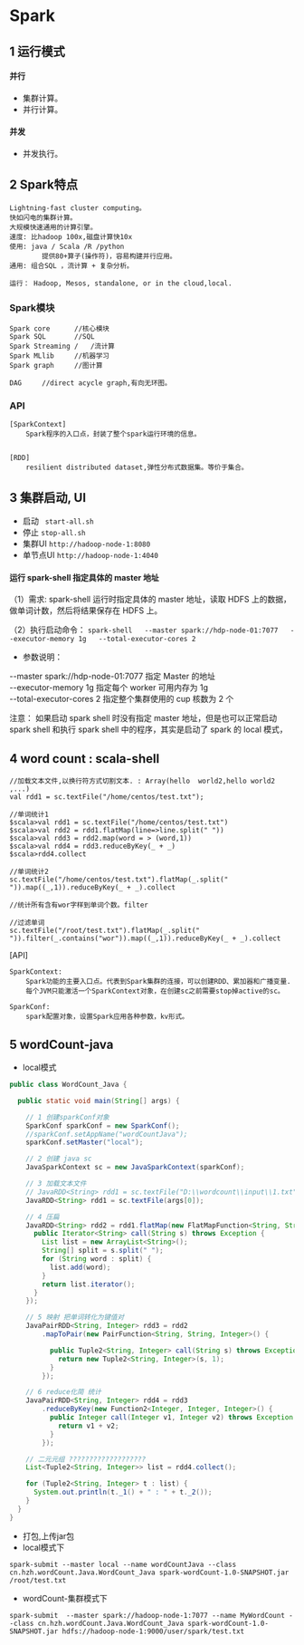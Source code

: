 # Spark

##  1 运行模式

#### 并行

* 集群计算。
* 并行计算。

#### 并发

* 并发执行。

## 2 Spark特点

	Lightning-fast cluster computing。
	快如闪电的集群计算。
	大规模快速通用的计算引擎。
	速度:	比hadoop 100x,磁盘计算快10x
	使用:	java / Scala /R /python
			提供80+算子(操作符)，容易构建并行应用。
	通用:	组合SQL ，流计算 + 复杂分析。

	运行：	Hadoop, Mesos, standalone, or in the cloud,local.

### Spark模块

	Spark core		//核心模块
	Spark SQL		//SQL
	Spark Streaming	/	/流计算
	Spark MLlib		//机器学习
	Spark graph		//图计算

	DAG		//direct acycle graph,有向无环图。
	

### API

	[SparkContext]
		Spark程序的入口点，封装了整个spark运行环境的信息。
	

	[RDD]
		resilient distributed dataset,弹性分布式数据集。等价于集合。
		
## 3 集群启动, UI

 * 启动 
` start-all.sh`
 * 停止
 `stop-all.sh`
 * 集群UI
 `http://hadoop-node-1:8080`
 * 单节点UI
 `http://hadoop-node-1:4040`
 
#### 运行 spark-shell  指定具体的 master  地址

（1）需求:
spark-shell 运行时指定具体的 master 地址，读取 HDFS 上的数据，做单词计数，然后将结果保存在 HDFS 上。

（2）执行启动命令：
`spark-shell  
--master spark://hdp-node-01:7077  
--executor-memory 1g  
--total-executor-cores 2`

* 参数说明：

--master spark://hdp-node-01:7077 指定 Master 的地址 <br>
--executor-memory 1g 指定每个 worker 可用内存为 1g <br>
--total-executor-cores 2 指定整个集群使用的 cup 核数为 2 个 <br>

注意：
如果启动 spark shell 时没有指定 master 地址，但是也可以正常启动 spark shell 
和执行 spark shell 中的程序，其实是启动了 spark 的 local 模式，
 
## 4 word count : scala-shell

	//加载文本文件,以换行符方式切割文本. : Array(hello  world2,hello world2 ,...)
	val rdd1 = sc.textFile("/home/centos/test.txt");

	//单词统计1
	$scala>val rdd1 = sc.textFile("/home/centos/test.txt")
	$scala>val rdd2 = rdd1.flatMap(line=>line.split(" "))
	$scala>val rdd3 = rdd2.map(word = > (word,1))
	$scala>val rdd4 = rdd3.reduceByKey(_ + _)
	$scala>rdd4.collect

	//单词统计2
	sc.textFile("/home/centos/test.txt").flatMap(_.split(" ")).map((_,1)).reduceByKey(_ + _).collect

	//统计所有含有wor字样到单词个数。filter

	//过滤单词
	sc.textFile("/root/test.txt").flatMap(_.split(" ")).filter(_.contains("wor")).map((_,1)).reduceByKey(_ + _).collect



[API]

	SparkContext:
		Spark功能的主要入口点。代表到Spark集群的连接，可以创建RDD、累加器和广播变量.
		每个JVM只能激活一个SparkContext对象，在创建sc之前需要stop掉active的sc。
	
	SparkConf:
		spark配置对象，设置Spark应用各种参数，kv形式。
## 5 wordCount-java

* local模式 

``` java
public class WordCount_Java {

  public static void main(String[] args) {

    // 1 创建sparkConf对象
    SparkConf sparkConf = new SparkConf();
    //sparkConf.setAppName("wordCountJava");
    sparkConf.setMaster("local");

    // 2 创建 java sc
    JavaSparkContext sc = new JavaSparkContext(sparkConf);

    // 3 加载文本文件
    // JavaRDD<String> rdd1 = sc.textFile("D:\\wordcount\\input\\1.txt");
    JavaRDD<String> rdd1 = sc.textFile(args[0]);

    // 4 压扁
    JavaRDD<String> rdd2 = rdd1.flatMap(new FlatMapFunction<String, String>() {
      public Iterator<String> call(String s) throws Exception {
        List list = new ArrayList<String>();
        String[] split = s.split(" ");
        for (String word : split) {
          list.add(word);
        }
        return list.iterator();
      }
    });

    // 5 映射 把单词转化为键值对
    JavaPairRDD<String, Integer> rdd3 = rdd2
        .mapToPair(new PairFunction<String, String, Integer>() {

          public Tuple2<String, Integer> call(String s) throws Exception {
            return new Tuple2<String, Integer>(s, 1);
          }
        });

    // 6 reduce化简 统计
    JavaPairRDD<String, Integer> rdd4 = rdd3
        .reduceByKey(new Function2<Integer, Integer, Integer>() {
          public Integer call(Integer v1, Integer v2) throws Exception {
            return v1 + v2;
          }
        });

    // 二元元组 ???????????????????
    List<Tuple2<String, Integer>> list = rdd4.collect();

    for (Tuple2<String, Integer> t : list) {
      System.out.println(t._1() + " : " + t._2());
    }
  }
}
``` 
* 打包,上传jar包
* local模式下

`spark-submit --master local --name wordCountJava --class cn.hzh.wordCount.Java.WordCount_Java spark-wordCount-1.0-SNAPSHOT.jar /root/test.txt`

* wordCount-集群模式下

`spark-submit  --master spark://hadoop-node-1:7077 --name MyWordCount --class cn.hzh.wordCount.Java.WordCount_Java spark-wordCount-1.0-SNAPSHOT.jar hdfs://hadoop-node-1:9000/user/spark/test.txt`
	

